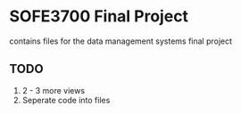 # SOFE3700 Final Project

contains files for the data management systems final project

## TODO
1. 2 - 3 more views
2. Seperate code into files